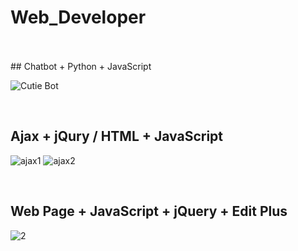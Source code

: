 # Web_Developer
<br>
<br>
## Chatbot + Python + JavaScript 

![Cutie Bot](https://user-images.githubusercontent.com/57430754/77399137-25ac9c00-6dec-11ea-815e-5d4d1f7518fe.png)

<BR>

## Ajax + jQury / HTML + JavaScript

![ajax1](https://user-images.githubusercontent.com/57430754/77399380-a8355b80-6dec-11ea-8b8a-96bb488ec7dc.png)
![ajax2](https://user-images.githubusercontent.com/57430754/77399382-a8cdf200-6dec-11ea-93a1-7fd4e8a1edae.png)

<BR>

## Web Page + JavaScript + jQuery + Edit Plus

![2](https://user-images.githubusercontent.com/57430754/77399286-71f7dc00-6dec-11ea-9504-e0b055a40aa8.png)


